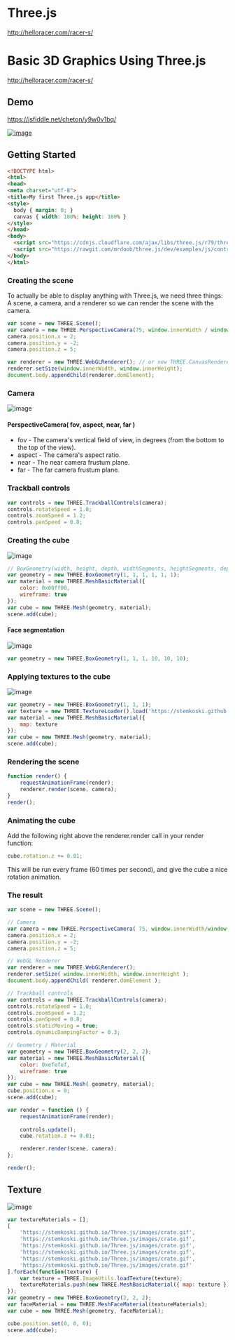 # Three.js

http://helloracer.com/racer-s/


# Basic 3D Graphics Using Three.js


http://helloracer.com/racer-s/

## Demo

https://jsfiddle.net/cheton/y9w0v1bq/

[![image](https://cloud.githubusercontent.com/assets/447801/17285949/bd9ebdf8-57f8-11e6-8404-96cc3b47e7ed.png)](https://jsfiddle.net/cheton/y9w0v1bq/)

## Getting Started

```html
<!DOCTYPE html>
<html>
<head>
<meta charset="utf-8">
<title>My first Three.js app</title>
<style>
  body { margin: 0; }
  canvas { width: 100%; height: 100% }
</style>
</head>
<body>
  <script src="https://cdnjs.cloudflare.com/ajax/libs/three.js/r79/three.js"></script>
  <script src="https://rawgit.com/mrdoob/three.js/dev/examples/js/controls/TrackballControls.js"></script>
</body>
</html>
```

### Creating the scene

To actually be able to display anything with Three.js, we need three things: A scene, a camera, and a renderer so we can render the scene with the camera.

```js
var scene = new THREE.Scene();
var camera = new THREE.PerspectiveCamera(75, window.innerWidth / window.innerHeight, 0.1, 1000);
camera.position.x = 2;
camera.position.y = -2;
camera.position.z = 5;

var renderer = new THREE.WebGLRenderer(); // or new THREE.CanvasRenderer();
renderer.setSize(window.innerWidth, window.innerHeight);
document.body.appendChild(renderer.domElement);
```

### Camera

![image](https://cloud.githubusercontent.com/assets/447801/17282736/99ccb578-57db-11e6-84eb-d5af9905ee5a.png)

#### PerspectiveCamera( fov, aspect, near, far )
- fov - The camera's vertical field of view, in degrees (from the bottom to the top of the view).<br>
- aspect - The camera's aspect ratio.<br>
- near - The near camera frustum plane.<br>
- far - The far camera frustum plane.<br>

### Trackball controls

```js
var controls = new THREE.TrackballControls(camera);
controls.rotateSpeed = 1.0;
controls.zoomSpeed = 1.2;
controls.panSpeed = 0.8;
```

### Creating the cube

![image](https://cloud.githubusercontent.com/assets/447801/17285107/2b1555e6-57f3-11e6-9b7a-a7b9802215e0.png)

```js
// BoxGeometry(width, height, depth, widthSegments, heightSegments, depthSegments)
var geometry = new THREE.BoxGeometry(1, 1, 1, 1, 1, 1);
var material = new THREE.MeshBasicMaterial({
    color: 0x00ff00,
    wireframe: true
});
var cube = new THREE.Mesh(geometry, material);
scene.add(cube);
```

#### Face segmentation

![image](https://cloud.githubusercontent.com/assets/447801/17289270/8c165ed6-580b-11e6-9ab9-e624869409c3.png)

```js
var geometry = new THREE.BoxGeometry(1, 1, 1, 10, 10, 10);
```

### Applying textures to the cube

![image](https://cloud.githubusercontent.com/assets/447801/17288669/ce358fb0-5808-11e6-8d10-5787478c3ee1.png)

```js
var geometry = new THREE.BoxGeometry(1, 1, 1);
var texture = new THREE.TextureLoader().load('https://stemkoski.github.io/Three.js/images/crate.gif');
var material = new THREE.MeshBasicMaterial({
    map: texture
});
var cube = new THREE.Mesh(geometry, material);
scene.add(cube);
```

### Rendering the scene

```js
function render() {
    requestAnimationFrame(render);
    renderer.render(scene, camera);
}
render();
```

### Animating the cube

Add the following right above the renderer.render call in your render function:

```js
cube.rotation.z += 0.01;
```

This will be run every frame (60 times per second), and give the cube a nice rotation animation.

### The result

```js
var scene = new THREE.Scene();

// Camera
var camera = new THREE.PerspectiveCamera( 75, window.innerWidth/window.innerHeight, 0.1, 1000 );
camera.position.x = 2;
camera.position.y = -2;
camera.position.z = 5;

// WebGL Renderer
var renderer = new THREE.WebGLRenderer();
renderer.setSize( window.innerWidth, window.innerHeight );
document.body.appendChild( renderer.domElement );

// Trackball controls
var controls = new THREE.TrackballControls(camera);
controls.rotateSpeed = 1.0;
controls.zoomSpeed = 1.2;
controls.panSpeed = 0.8;
controls.staticMoving = true;
controls.dynamicDampingFactor = 0.3;

// Geometry / Material
var geometry = new THREE.BoxGeometry(2, 2, 2);
var material = new THREE.MeshBasicMaterial({
    color: 0xefefef,
    wireframe: true
});
var cube = new THREE.Mesh( geometry, material);
cube.position.x = 0;
scene.add(cube);

var render = function () {
    requestAnimationFrame(render);
    
    controls.update();
    cube.rotation.z += 0.01;

    renderer.render(scene, camera);
};

render();
```

## Texture

![image](https://cloud.githubusercontent.com/assets/447801/17285949/bd9ebdf8-57f8-11e6-8404-96cc3b47e7ed.png)

```js
var textureMaterials = [];
[
    'https://stemkoski.github.io/Three.js/images/crate.gif',
    'https://stemkoski.github.io/Three.js/images/crate.gif',
    'https://stemkoski.github.io/Three.js/images/crate.gif',
    'https://stemkoski.github.io/Three.js/images/crate.gif',
    'https://stemkoski.github.io/Three.js/images/crate.gif',
    'https://stemkoski.github.io/Three.js/images/crate.gif'
].forEach(function(texture) {
    var texture = THREE.ImageUtils.loadTexture(texture);
    textureMaterials.push(new THREE.MeshBasicMaterial({ map: texture }));
});
var geometry = new THREE.BoxGeometry(2, 2, 2);
var faceMaterial = new THREE.MeshFaceMaterial(textureMaterials);
var cube = new THREE.Mesh(geometry, faceMaterial);

cube.position.set(0, 0, 0);
scene.add(cube);
```
